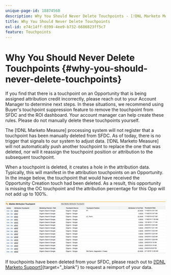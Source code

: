 ```yaml
---
unique-page-id: 18874560
description: Why You Should Never Delete Touchpoints - [!DNL Marketo Measure] - Product Documentation
title: Why You Should Never Delete Touchpoints
exl-id: e74c14ff-0399-4ee9-b732-6686823ff5c7
feature: Touchpoints
---
```

# Why You Should Never Delete Touchpoints {#why-you-should-never-delete-touchpoints}

If you find that there is a touchpoint on an Opportunity that is being assigned attribution credit incorrectly, please reach out to your Account Manager to determine next steps. In these situations, we recommend using Buyer's touchpoint suppression feature to remove the touchpoint from SFDC and the ROI dashboard. Your account manager can help create these rules. Please do not manually delete these touchpoints yourself.

The [!DNL Marketo Measure] processing system will not register that a touchpoint has been manually deleted from SFDC. As of today, there is no trigger that signals to our system to adjust data. [!DNL Marketo Measure] will not automatically push another touchpoint to replace the one that was deleted, nor will it reassign the touchpoint position or attribution to the subsequent touchpoint.

When a touchpoint is deleted, it creates a hole in the attribution data. Typically, this will manifest in the attribution touchpoints on an Opportunity. In the image below, the touchpoint that would have received the Opportunity Creation touch had been deleted. As a result, this opportunity is missing the OC touchpoint and the attribution percentage for this Opp will not add up to 100%.

![](assets/1.png)

If touchpoints have been deleted from your SFDC, please reach out to [[!DNL Marketo Support]](https://nation.marketo.com/t5/support/ct-p/Support){target="_blank"} to request a reimport of your data.
